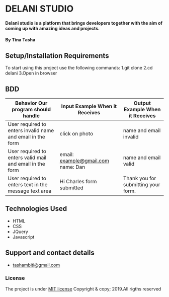 # DELANI STUDIO
#### Delani studio is a platform that brings developers together with the aim of coming up with amazing ideas and projects.
#### By **Tina Tasha**

## Setup/Installation Requirements
To start using this project use the following commands:
1.git clone 
2.cd delani
3.Open in browser

## BDD
| Behavior Our program should handle             | Input Example When it Receives | Output Example When it Receives     |
|------------------------------------------------|--------------------------------|-------------------------------------|
| User required to enters invalid name and email in the form | click on photo         | name and email invalid              |
| User required to enters valid mail and email in the form   | email: example@gmail.com name: Dan | name and email valid                |
| User required to enters text in the message text area      |  Hi Charles form submitted           | Thank you for submitting your form. |

## Technologies Used
* HTML
* CSS
* JQuery
* Javascript

## Support and contact details
* tashambiti@gmail.com

### License
The project is under [MIT license]()
Copyright & copy; 2019.All rigths reserved
